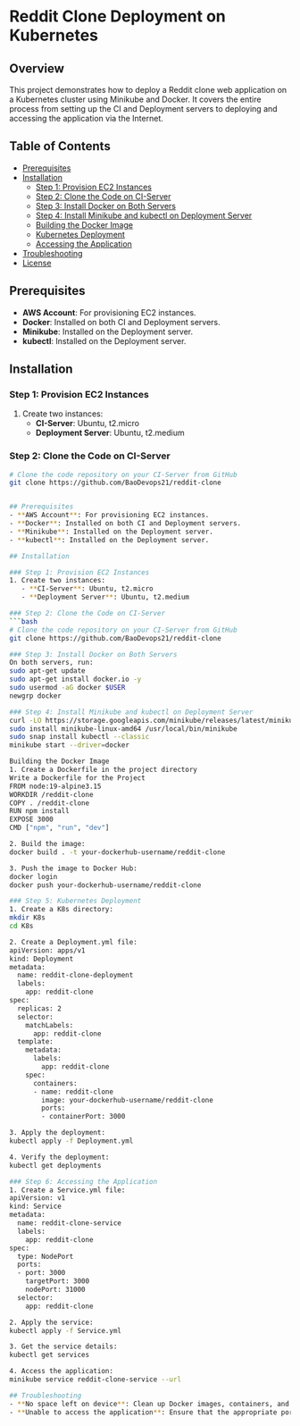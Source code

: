 # Reddit Clone Deployment on Kubernetes

## Overview
This project demonstrates how to deploy a Reddit clone web application on a Kubernetes cluster using Minikube and Docker. It covers the entire process from setting up the CI and Deployment servers to deploying and accessing the application via the Internet.

## Table of Contents
- [Prerequisites](#prerequisites)
- [Installation](#installation)
  - [Step 1: Provision EC2 Instances](#step-1-provision-ec2-instances)
  - [Step 2: Clone the Code on CI-Server](#step-2-clone-the-code-on-ci-server)
  - [Step 3: Install Docker on Both Servers](#step-3-install-docker-on-both-servers)
  - [Step 4: Install Minikube and kubectl on Deployment Server](#step-4-install-minikube-and-kubectl-on-deployment-server)
  - [Building the Docker Image](#building-the-docker-image)
  - [Kubernetes Deployment](#kubernetes-deployment)
  - [Accessing the Application](#accessing-the-application)
- [Troubleshooting](#troubleshooting)
- [License](#license)

## Prerequisites
- **AWS Account**: For provisioning EC2 instances.
- **Docker**: Installed on both CI and Deployment servers.
- **Minikube**: Installed on the Deployment server.
- **kubectl**: Installed on the Deployment server.

## Installation

### Step 1: Provision EC2 Instances
1. Create two instances:
   - **CI-Server**: Ubuntu, t2.micro
   - **Deployment Server**: Ubuntu, t2.medium

### Step 2: Clone the Code on CI-Server
```bash
# Clone the code repository on your CI-Server from GitHub
git clone https://github.com/BaoDevops21/reddit-clone


## Prerequisites
- **AWS Account**: For provisioning EC2 instances.
- **Docker**: Installed on both CI and Deployment servers.
- **Minikube**: Installed on the Deployment server.
- **kubectl**: Installed on the Deployment server.

## Installation

### Step 1: Provision EC2 Instances
1. Create two instances:
   - **CI-Server**: Ubuntu, t2.micro
   - **Deployment Server**: Ubuntu, t2.medium

### Step 2: Clone the Code on CI-Server
```bash
# Clone the code repository on your CI-Server from GitHub
git clone https://github.com/BaoDevops21/reddit-clone

### Step 3: Install Docker on Both Servers
On both servers, run:
sudo apt-get update
sudo apt-get install docker.io -y
sudo usermod -aG docker $USER
newgrp docker

### Step 4: Install Minikube and kubectl on Deployment Server
curl -LO https://storage.googleapis.com/minikube/releases/latest/minikube-linux-amd64
sudo install minikube-linux-amd64 /usr/local/bin/minikube
sudo snap install kubectl --classic
minikube start --driver=docker

Building the Docker Image
1. Create a Dockerfile in the project directory
Write a Dockerfile for the Project
FROM node:19-alpine3.15
WORKDIR /reddit-clone
COPY . /reddit-clone
RUN npm install
EXPOSE 3000
CMD ["npm", "run", "dev"]

2. Build the image:
docker build . -t your-dockerhub-username/reddit-clone

3. Push the image to Docker Hub:
docker login
docker push your-dockerhub-username/reddit-clone

### Step 5: Kubernetes Deployment
1. Create a K8s directory:
mkdir K8s
cd K8s

2. Create a Deployment.yml file:
apiVersion: apps/v1
kind: Deployment
metadata:
  name: reddit-clone-deployment
  labels:
    app: reddit-clone
spec:
  replicas: 2
  selector:
    matchLabels:
      app: reddit-clone
  template:
    metadata:
      labels:
        app: reddit-clone
    spec:
      containers:
      - name: reddit-clone
        image: your-dockerhub-username/reddit-clone
        ports:
        - containerPort: 3000

3. Apply the deployment:
kubectl apply -f Deployment.yml

4. Verify the deployment:
kubectl get deployments

### Step 6: Accessing the Application
1. Create a Service.yml file:
apiVersion: v1
kind: Service
metadata:
  name: reddit-clone-service
  labels:
    app: reddit-clone
spec:
  type: NodePort
  ports:
  - port: 3000
    targetPort: 3000
    nodePort: 31000
  selector:
    app: reddit-clone

2. Apply the service:
kubectl apply -f Service.yml

3. Get the service details:
kubectl get services

4. Access the application:
minikube service reddit-clone-service --url

## Troubleshooting
- **No space left on device**: Clean up Docker images, containers, and volumes.
- **Unable to access the application**: Ensure that the appropriate ports are open in the AWS security group.
